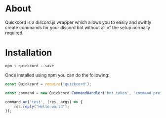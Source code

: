 # About
Quickcord is a discord.js wrapper which allows you to easily and swiftly create commands for your discord bot without all of the setup normally required.

# Installation

`npm i quickcord --save`

Once installed using npm you can do the following:
```js
const Quickcord = require('quickcord');

const command = new Quickcord.CommandHandler('bot token', 'command prefix');

command.on('test', (res, args) => {
    res.reply("Hello world");
});
```